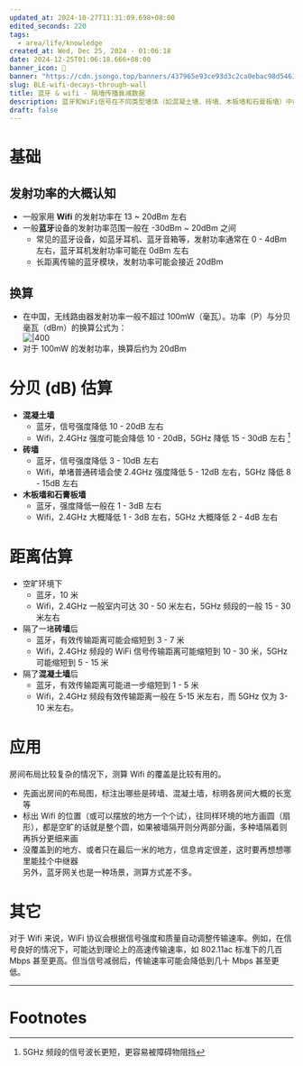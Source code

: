 ```yaml
---
updated_at: 2024-10-27T11:31:09.698+08:00
edited_seconds: 220
tags:
  - area/life/knowledge
created_at: Wed, Dec 25, 2024 - 01:06:18
date: 2024-12-25T01:06:18.666+08:00
banner_icon: 🦙
banner: "https://cdn.jsongo.top/banners/437965e93ce93d3c2ca0ebac98d54619.jpeg"
slug: BLE-wifi-decays-through-wall
title: 蓝牙 & wifi - 隔墙传播衰减数据
description: 蓝牙和WiFi信号在不同类型墙体（如混凝土墙、砖墙、木板墙和石膏板墙）中的传播衰减情况，这些墙体对信号强度和传输距离的影响各不同。
draft: false
---
```

# 基础
## 发射功率的大概认知
- 一般家用 **Wifi** 的发射功率在 13 ~ 20dBm 左右
- 一般**蓝牙**设备的发射功率范围一般在 -30dBm ~ 20dBm 之间
	- 常见的蓝牙设备，如蓝牙耳机、蓝牙音箱等，发射功率通常在 0 - 4dBm 左右，蓝牙耳机发射功率可能在 0dBm 左右
	- 长距离传输的蓝牙模块，发射功率可能会接近 20dBm
## 换算
- 在中国，无线路由器发射功率一般不超过 100mW（毫瓦）。功率（P）与分贝毫瓦（dBm）的换算公式为：  
	![|400](6ab01ae566d3b9a92595c56a40a8865e.webp)
- 对于 100mW 的发射功率，换算后约为 20dBm

# 分贝 (dB) 估算
- **混凝土墙** 
	- 蓝牙，信号强度降低 10 - 20dB 左右
	- Wifi，2.4GHz 强度可能会降低 10 - 20dB，5GHz 降低 15 - 30dB 左右 [^1]
- **砖墙** 
	- 蓝牙，信号强度降低 3 - 10dB 左右
	- Wifi，单堵普通砖墙会使 2.4GHz 强度降低 5 - 12dB 左右，5GHz 降低 8 - 15dB 左右
- **木板墙和石膏板墙** 
	- 蓝牙，强度降低一般在 1 - 3dB 左右
	- Wifi，2.4GHz 大概降低 1 - 3dB 左右，5GHz 大概降低 2 - 4dB 左右

# 距离估算
- 空旷环境下
	- 蓝牙，10 米
	- Wifi，2.4GHz 一般室内可达 30 - 50 米左右，5GHz 频段的一般 15 - 30 米左右
- 隔了一堵**砖墙**后
	- 蓝牙，有效传输距离可能会缩短到 3 - 7 米
	- Wifi，2.4GHz 频段的 WiFi 信号传输距离可能缩短到 10 - 30 米，5GHz 可能缩短到 5 - 15 米
- 隔了**混凝土墙**后
	- 蓝牙，有效传输距离可能进一步缩短到 1 - 5 米
	- Wifi，2.4GHz 频段有效传输距离一般在 5-15 米左右，而 5GHz 仅为 3-10 米左右。

# 应用
房间布局比较复杂的情况下，测算 Wifi 的覆盖是比较有用的。
- 先画出房间的布局图，标注出哪些是砖墙、混凝土墙，标明各房间大概的长宽等
- 标出 Wifi 的位置（或可以摆放的地方一个个试），往同样环境的地方画圆（扇形），都是空旷的话就是整个圆，如果被墙隔开则分两部分画，多种墙隔着则再拆分更细来画
- 没覆盖到的地方、或者只在最后一米的地方，信息肯定很差，这时要再想想哪里能挂个中继器  
另外，蓝牙网关也是一种场景，测算方式差不多。

# 其它
对于 Wifi 来说，WiFi 协议会根据信号强度和质量自动调整传输速率。例如，在信号良好的情况下，可能达到理论上的高速传输速率，如 802.11ac 标准下的几百 Mbps 甚至更高。但当信号减弱后，传输速率可能会降低到几十 Mbps 甚至更低。

---
# Footnotes
[^1]: 5GHz 频段的信号波长更短，更容易被障碍物阻挡
